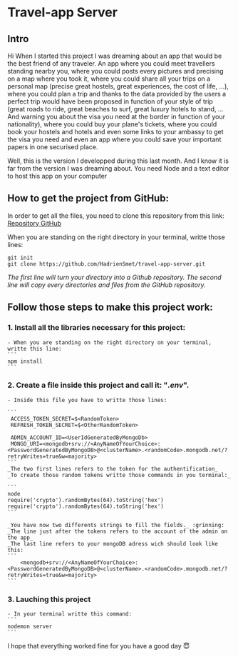 # Travel-app Server

## Intro

Hi When I started this project I was dreaming about an app that would be the best friend of any traveler. An app where you could meet travellers standing nearby you, where you could posts every pictures and precising on a map where you took it, where you could share all your trips on a personal map (precise great hostels, great experiences, the cost of life, ...), where you could plan a trip and thanks to the data provided by the users a perfect trip would have been proposed in function of your style of trip (great roads to ride, great beaches to surf, great luxury hotels to stand, ... And warning you about the visa you need at the border in function of your nationality), where you could buy your plane's tickets, where you could book your hostels and hotels and even some links to your ambassy to get the visa you need and even an app where you could save your important papers in one securised place.

Well, this is the version I developped during this last month. And I know it is far from the version I was dreaming about.
You need Node and a text editor to host this app on your computer

## How to get the project from GitHub:

In order to get all the files, you need to clone this repository from this link: [Repository GitHub](https://github.com/HadrienSmet/travel-app-server)

When you are standing on the right directory in your terminal, writte those lines:

```
git init
git clone https://github.com/HadrienSmet/travel-app-server.git
```

_The first line will turn your directory into a Github repository._
_The second line will copy every directories and files from the GitHub repository._

## Follow those steps to make this project work:

### 1. Install all the libraries necessary for this project:

    - When you are standing on the right directory on your terminal, writte this line:
    ```
    npm install
    ```

### 2. Create a file inside this project and call it: "_.env_".

    - Inside this file you have to writte those lines:

    ```
     ACCESS_TOKEN_SECRET=$<RandomToken>
     REFRESH_TOKEN_SECRET=$<OtherRandomToken>

     ADMIN_ACCOUNT_ID=<UserIdGeneratedByMongoDb>
     MONGO_URI=<mongodb+srv://<AnyNameOfYourChoice>:<PasswordGeneratedByMongoDB>@<clusterName>.<randomCode>.mongodb.net/?retryWrites=true&w=majority>
    ```
    _The two first lines refers to the token for the authentification_
    _To create those random tokens writte those commands in you terminal:_

    ```
    node
    require('crypto').randomBytes(64).toString('hex')
    require('crypto').randomBytes(64).toString('hex')
    ```

    _You have now two differents strings to fill the fields._ :grinning:
    _The line just after the tokens refers to the account of the admin on the app_
    _The last line refers to your mongoDB adress wich should look like this:
    ```
        <mongodb+srv://<AnyNameOfYourChoice>:<PasswordGeneratedByMongoDB>@<clusterName>.<randomCode>.mongodb.net/?retryWrites=true&w=majority>
    ```

### 3. Lauching this project

    - In your terminal writte this command:
    ```
    nodemon server
    ```

I hope that everything worked fine for you have a good day :innocent:
